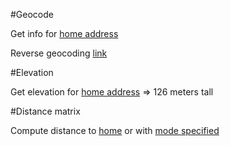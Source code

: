 #Geocode

Get info for [home address](https://maps.googleapis.com/maps/api/geocode/json?address=21+Muntele+Gaina+Oradea+Bihor&key=AIzaSyAe2v4Xx_jWuZWC-dg3sGPTN4_MTR48mXg)

Reverse geocoding [link](https://maps.googleapis.com/maps/api/geocode/json?latlng=33.1262476,-117.3115765&key=AIzaSyAe2v4Xx_jWuZWC-dg3sGPTN4_MTR48mXg)


#Elevation

Get elevation for [home address](https://maps.googleapis.com/maps/api/elevation/json?locations=47.0458934,21.9445132&key=AIzaSyAe2v4Xx_jWuZWC-dg3sGPTN4_MTR48mXg) => 126 meters tall

#Distance matrix

Compute distance to [home](https://maps.googleapis.com/maps/api/distancematrix/json?origins=Cluj+Napoca&destinations=Oradea&key=AIzaSyAe2v4Xx_jWuZWC-dg3sGPTN4_MTR48mXg)
or with [mode specified](https://maps.googleapis.com/maps/api/distancematrix/json?origins=Cluj+Napoca&destinations=Oradea&mode=transit&transit_mode=rail&key=AIzaSyAe2v4Xx_jWuZWC-dg3sGPTN4_MTR48mXg)
